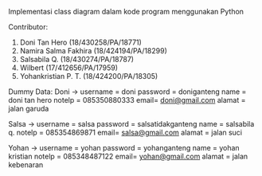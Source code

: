 Implementasi class diagram dalam kode program menggunakan Python

Contributor:
1. Doni Tan Hero (18/430258/PA/18771)
2. Namira Salma Fakhira (18/424194/PA/18299)
3. Salsabila Q. (18/430274/PA/18787)
4. Wilbert (17/412656/PA/17959)
5. Yohankristian P. T. (18/424200/PA/18305)

Dummy Data:
Doni -> username = doni
	password = doniganteng
	name = doni tan hero
	notelp = 085350880333
	email= doni@gmail.com
	alamat = jalan garuda

Salsa -> username = salsa
	password = salsatidakganteng
	name = salsabila q.
	notelp = 085354869871
	email= salsa@gmail.com
	alamat = jalan suci

Yohan -> username = yohan
	password = yohanganteng
	name = yohan kristian
	notelp = 085348487122
	email= yohan@gmail.com
	alamat = jalan kebenaran